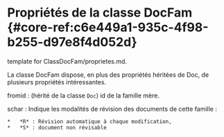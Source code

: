 # Propriétés de la classe DocFam {#core-ref:c6e449a1-935c-4f98-b255-d97e8f4d052d}
 
<span class="fixme template"> template for ClassDocFam/proprietes.md.</span>

La classe DocFam dispose, en plus des propriétés héritées de Doc, de plusieurs propriétés intéressantes.

fromid
:   (hérité de la classe `Doc`)
    id de la famille mère.

schar
:   Indique les modalités de révision des documents de cette famille :

    *   *R* : Révision automatique à chaque modification,
    *   *S* : document non révisable
